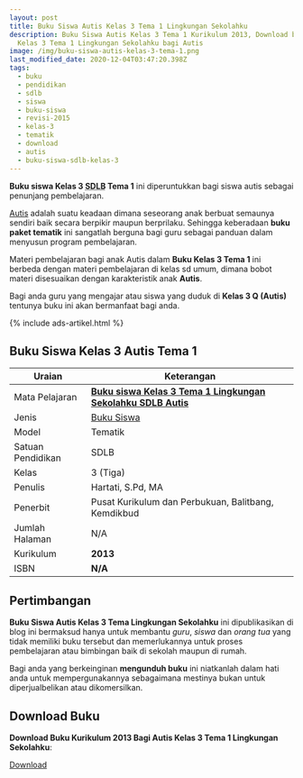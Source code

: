 ```yaml
---
layout: post
title: Buku Siswa Autis Kelas 3 Tema 1 Lingkungan Sekolahku
description: Buku Siswa Autis Kelas 3 Tema 1 Kurikulum 2013, Download buku
  Kelas 3 Tema 1 Lingkungan Sekolahku bagi Autis
image: /img/buku-siswa-autis-kelas-3-tema-1.png
last_modified_date: 2020-12-04T03:47:20.398Z
tags:
  - buku
  - pendidikan
  - sdlb
  - siswa
  - buku-siswa
  - revisi-2015
  - kelas-3
  - tematik
  - download
  - autis
  - buku-siswa-sdlb-kelas-3
---
```


**Buku siswa Kelas 3 <abbr title="Sekolah Dasar Luar Biasa">SDLB</abbr> Tema 1** ini diperuntukkan bagi siswa autis sebagai penunjang pembelajaran.

[Autis](/teori/apa-itu-autisme) adalah suatu keadaan dimana seseorang anak berbuat semaunya sendiri baik secara berpikir maupun berprilaku. Sehingga keberadaan **buku paket tematik** ini sangatlah berguna bagi guru sebagai panduan dalam menyusun program pembelajaran.

Materi pembelajaran bagi anak Autis dalam **Buku Kelas 3 Tema 1** ini berbeda dengan materi pembelajaran di kelas sd umum, dimana bobot materi disesuaikan dengan karakteristik anak **Autis**.

Bagi anda guru yang mengajar atau siswa yang duduk di **Kelas 3 Q (Autis)** tentunya buku ini akan bermanfaat bagi anda.

{% include ads-artikel.html %}

## Buku Siswa Kelas 3 Autis Tema 1 

|Uraian|Keterangan|
| --- | --- |
|Mata Pelajaran|<a href="/bse/buku-siswa-autis-kelas-3-tema-1" title="Buku siswa Kelas 3 Tema 1 Lingkungan Sekolahku SDLB Autis"><strong>Buku siswa Kelas 3 Tema 1 Lingkungan Sekolahku SDLB Autis</strong></a>|
|Jenis|<a href="/bse" title="Buku Siswa" target="_blank">Buku Siswa</a>|
|Model|Tematik|
|Satuan Pendidikan|SDLB|
|Kelas|3 (Tiga)|
|Penulis|Hartati, S.Pd, MA|
|Penerbit|Pusat Kurikulum dan Perbukuan, Balitbang, Kemdikbud|
|Jumlah Halaman|N/A|
|Kurikulum|<strong>2013</strong>|
|ISBN|<strong>N/A</strong>|

## Pertimbangan
**Buku Siswa Autis Kelas 3 Tema Lingkungan Sekolahku** ini dipublikasikan di blog ini bermaksud hanya untuk membantu _guru_, _siswa_ dan _orang tua_ yang tidak memiliki buku tersebut dan memerlukannya untuk proses pembelajaran atau bimbingan baik di sekolah maupun di rumah.

Bagi anda yang berkeinginan <b>mengunduh buku</b> ini niatkanlah dalam hati anda untuk mempergunakannya sebagaimana mestinya bukan untuk diperjualbelikan atau dikomersilkan.
  
## Download Buku
**Download Buku Kurikulum 2013 Bagi Autis Kelas 3 Tema 1 Lingkungan Sekolahku**:
<p class="center"><a class="button download" href="https://docs.google.com/uc?export=download&id=1AXoxI-1_-PdoeeTttfiIbIsYA09FiT-K" rel="nofollow" target="_blank" title="Download Buku Siswa Autis Kelas 3 Tema Lingkungan Sekolahku">Download</a></p>
